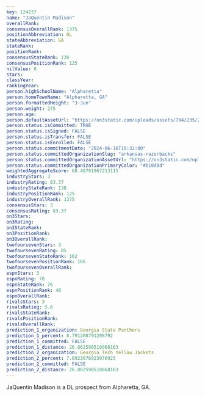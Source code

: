 ```yaml
---
key: 124237
name: "JaQuentin Madison"
overallRank: 
consensusOverallRank: 1375
positionAbbreviation: DL
stateAbbreviation: GA
stateRank: 
positionRank: 
consensusStateRank: 138
consensusPositionRank: 125
nilValue: 0
stars: 
classYear: 
rankingYear: 
person.highSchoolName: "Alpharetta"
person.homeTownName: "Alpharetta, GA"
person.formattedHeight: "3-Jun"
person.weight: 275
person.age: 
person.defaultAssetUrl: "https://on3static.com/uploads/assets/794/235/235794.png"
person.status.isCommitted: TRUE
person.status.isSigned: FALSE
person.status.isTransfer: FALSE
person.status.isEnrolled: FALSE
person.status.commitmentDate: "2024-06-16T15:32:00"
person.status.committedOrganizationSlug: "arkansas-razorbacks"
person.status.committedOrganizationAssetUrl: "https://on3static.com/uploads/assets/748/149/149748.svg"
person.status.committedOrganizationPrimaryColor: "#b10d0d"
weightedAggregateScore: 68.48781967213115
industryStars: 3
industryRating: 83.37
industryStateRank: 138
industryPositionRank: 125
industryOverallRank: 1375
consensusStars: 3
consensusRating: 83.37
on3Stars: 
on3Rating: 
on3StateRank: 
on3PositionRank: 
on3OverallRank: 
twofoursevenStars: 3
twofoursevenRating: 85
twofoursevenStateRank: 162
twofoursevenPositionRank: 166
twofoursevenOverallRank: 
espnStars: 3
espnRating: 78
espnStateRank: 76
espnPositionRank: 48
espnOverallRank: 
rivalsStars: 3
rivalsRating: 5.6
rivalsStateRank: 
rivalsPositionRank: 
rivalsOverallRank: 
prediction_1_organization: Georgia State Panthers
prediction_1_percent: 8.791208791208792
prediction_1_committed: FALSE
prediction_1_distance: 26.862590510068163
prediction_2_organization: Georgia Tech Yellow Jackets
prediction_2_percent: 7.6923076923076925
prediction_2_committed: FALSE
prediction_2_distance: 26.862590510068163
---
```

JaQuentin Madison is a DL prospect from Alpharetta, GA.